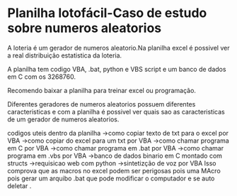 # Planilha lotofácil-Caso de estudo sobre numeros aleatorios

A loteria é um gerador de numeros aleatorio.Na planilha excel é possivel ver a real distribuição estatistica da loteria.

A planilha tem codigo VBA, .bat, python e VBS script e um banco de dados em C com os 3268760.

Recomendo baixar a planilha para treinar excel ou programação.

Diferentes geradores de numeros aleatorios possuem diferentes caracteristicas e com a planilha é possivel ver quais sao as caracteristicas  de um gerador de numeros aleatorios.

codigos uteis dentro da planilha
->como copiar texto de txt para o excel por VBA
->como copiar do excel para um txt por VBA
->como chamar programa em C por VBA
->como chamar programa em .bat por VBA
->como chamar programa em .vbs por VBA
->banco de dados binario em C montado com structs
->requisicao web com python
->sintetizção de voz por VBA
Isso comprova que as macros no excel podem ser perigosas pois uma MAcro pois gerar um arquibo .bat
que pode modificar o computador e se auto deletar .












